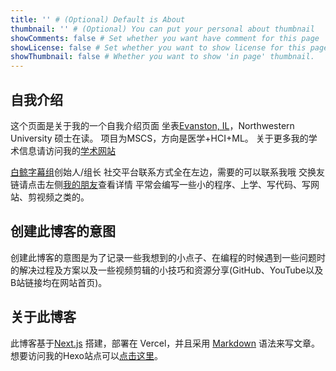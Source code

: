 ```yaml
---
title: '' # (Optional) Default is About
thumbnail: '' # (Optional) You can put your personal about thumbnail
showComments: false # Set whether you want have comment for this page
showLicense: false # Set whether you want to show license for this page
showThumbnail: false # Whether you want to show 'in page' thumbnail.
---
```


## 自我介绍

这个页面是关于我的一个自我介绍页面
坐表[Evanston, IL](https://www.google.com/maps/place/Evanston,+IL/)，Northwestern University 硕士在读。
项目为MSCS，方向是医学+HCI+ML。
关于更多我的学术信息请访问我的[学术网站](https://www.zla.app/)

[白鲸字幕组](https://www.belugasubs.com/)创始人/组长
社交平台联系方式全在左边，需要的可以联系我哦
交换友链请点击左侧[我的朋友](/friends)查看详情
平常会编写一些小的程序、上学、写代码、写网站、剪视频之类的。

## 创建此博客的意图

创建此博客的意图是为了记录一些我想到的小点子、在编程的时候遇到一些问题时的解决过程及方案以及一些视频剪辑的小技巧和资源分享(GitHub、YouTube以及B站链接均在网站首页)。

## 关于此博客

此博客基于[Next.js](https://nextjs.org/) 搭建，部署在 Vercel，并且采用 [Markdown](https://www.markdownguide.org/) 语法来写文章。想要访问我的Hexo站点可以[点击这里](https://www.zl-asica.com/)。
